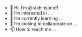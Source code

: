 - 👋 Hi, I’m @rakhimjonoff
- 👀 I’m interested in ...
- 🌱 I’m currently learning ...
- 💞️ I’m looking to collaborate on ...
- 📫 How to reach me ...

<!---
rakhimjonoff/rakhimjonoff is a ✨ special ✨ repository because its `README.md` (this file) appears on your GitHub profile.
You can click the Preview link to take a look at your changes.
--->

